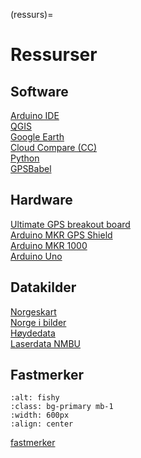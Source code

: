 (ressurs)=
# Ressurser


## Software

[Arduino IDE](https://www.arduino.cc) <br>
[QGIS](https://www.qgis.org) <br>
[Google Earth](https://www.google.com/earth/about/versions/) <br>
[Cloud Compare (CC)](https://www.cloudcompare.org) <br>
[Python](https://docs.anaconda.com/) <br>
[GPSBabel](https://www.gpsbabel.org) <br>


## Hardware

[Ultimate GPS breakout board](https://www.adafruit.com/product/746) <br>
[Arduino MKR GPS Shield](https://store.arduino.cc/products/arduino-mkr-gps-shield?gad_source=1&gclid=Cj0KCQjws560BhCuARIsAHMqE0GcMGz16OT4DQchmQGp525-Cedd_PwuvEVKaMn0l7sHR5FsAh52r7caAg2YEALw_wcB) <br>
[Arduino MKR 1000](https://store.arduino.cc/products/arduino-mkr1000-wifi?selectedStore=eu) <br>
[Arduino Uno](https://store.arduino.cc/products/arduino-uno-rev3) <br>


## Datakilder

[Norgeskart](https://www.norgeskart.no) <br>
[Norge i bilder](https://www.norgeibilder.no) <br>
[Høydedata](https://www.hoydedata.no) <br>
[Laserdata NMBU](https://eduumb-my.sharepoint.com/:f:/g/personal/jon_glenn_gjevestad_nmbu_no/EhZNW6vu5CFJrBjHd5rTwPIBmjrtvMEFTLuKKkfl9J7ECQ?e=rKvIFD)


## Fastmerker

```{image} fastmerker.png
:alt: fishy
:class: bg-primary mb-1
:width: 600px
:align: center
```

[fastmerker](fastmerker.csv)